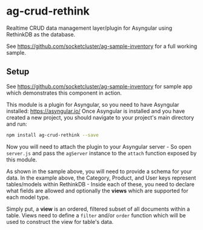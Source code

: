 # ag-crud-rethink
Realtime CRUD data management layer/plugin for Asyngular using RethinkDB as the database.

See https://github.com/socketcluster/ag-sample-inventory for a full working sample.

## Setup

See https://github.com/socketcluster/ag-sample-inventory for sample app which demonstrates this component in action.

This module is a plugin for Asyngular, so you need to have Asyngular installed: https://asyngular.io/
Once Asyngular is installed and you have created a new project, you should navigate to your project's main directory and run:

```bash
npm install ag-crud-rethink --save
```

Now you will need to attach the plugin to your Asyngular server - So open ```server.js``` and pass the `agServer` instance to the `attach` function exposed by this module.

As shown in the sample above, you will need to provide a schema for your data.
In the example above, the Category, Product, and User keys represent tables/models within RethinkDB - Inside each of these, you
need to declare what fields are allowed and optionally the **views** which are supported for each model type.

Simply put, a **view** is an ordered, filtered subset of all documents within a table. Views need to define a ```filter``` and/or ```order``` function
which will be used to construct the view for table's data.
